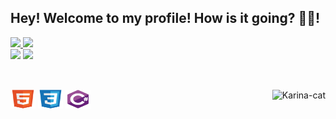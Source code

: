 
## Hey! Welcome to my profile! How is it going? 👋🥰!


 <div>
  <a href="https://github.com/KarinaMCorreia">
  <img height="120em" src="https://github-readme-stats.vercel.app/api?username=KarinaMCorreia&show_icons=true&theme=dracula&include_all_commits=true&count_private=true"/>
  <img height="120em" src="https://github-readme-stats.vercel.app/api/top-langs/?username=KarinaMCorreia&layout=compact&langs_count=16&theme=dracula"/>
 <div>
  
<div>
  <a href = "mailto: ka.mendes.correia@gmail.com"><img src="https://img.shields.io/badge/-Gmail-%23EA4335?style=for-the-badge&logo=gmail&logoColor=white" target="_blank"></a>
  <a href="https://www.linkedin.com/in/karina-mendes-correia-a23301ba" target="_blank"><img src="https://img.shields.io/badge/-LinkedIn-%230077B5?style=for-the-badge&logo=linkedin&logoColor=white" target="_blank"></a>
 </div>
 
  ##
 <div style="display: inline_block"><br>
  <img align="center" alt="Karina-HTML" height="30" width="40" src="https://raw.githubusercontent.com/devicons/devicon/master/icons/html5/html5-original.svg">
  <img align="center" alt="Karina-CSS" height="30" width="40" src="https://raw.githubusercontent.com/devicons/devicon/master/icons/css3/css3-original.svg">
  <img align="center" alt="Karina-Csharp" height="30" width="40" src="https://raw.githubusercontent.com/devicons/devicon/master/icons/csharp/csharp-original.svg">
  <img align="right" alt="Karina-cat" src="https://user-images.githubusercontent.com/31394730/116843767-4b8f9d00-abb7-11eb-831c-46e5c68a1270.gif">
 </div>



 

